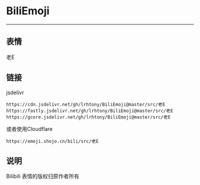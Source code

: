 # BiliEmoji
---
## 表情
老E
## 链接
jsdelivr
```
https://cdn.jsdelivr.net/gh/lrhtony/BiliEmoji@master/src/老E
https://fastly.jsdelivr.net/gh/lrhtony/BiliEmoji@master/src/老E
https://gcore.jsdelivr.net/gh/lrhtony/BiliEmoji@master/src/老E
```
或者使用Cloudflare
```
https://emoji.shojo.cn/bili/src/老E
```
## 说明
Bilibili 表情的版权归原作者所有

